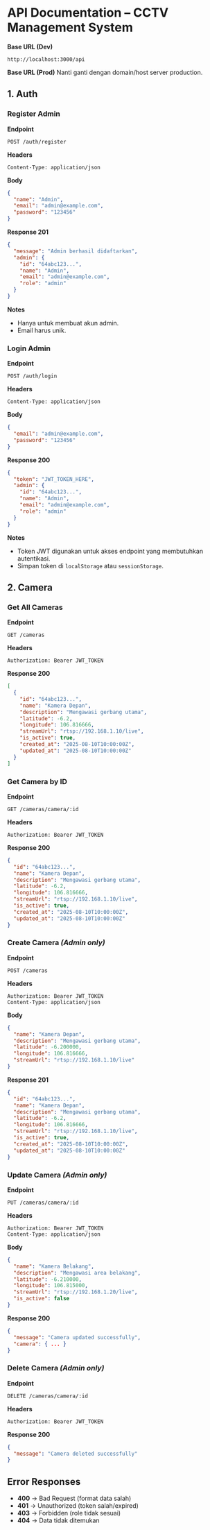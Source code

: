 # **API Documentation – CCTV Management System**

**Base URL (Dev)**

```
http://localhost:3000/api
```

**Base URL (Prod)**
Nanti ganti dengan domain/host server production.


## **1. Auth**

### **Register Admin**

**Endpoint**

```
POST /auth/register
```

**Headers**

```
Content-Type: application/json
```

**Body**

```json
{
  "name": "Admin",
  "email": "admin@example.com",
  "password": "123456"
}
```

**Response 201**

```json
{
  "message": "Admin berhasil didaftarkan",
  "admin": {
    "id": "64abc123...",
    "name": "Admin",
    "email": "admin@example.com",
    "role": "admin"
  }
}
```

**Notes**

* Hanya untuk membuat akun admin.
* Email harus unik.


### **Login Admin**

**Endpoint**

```
POST /auth/login
```

**Headers**

```
Content-Type: application/json
```

**Body**

```json
{
  "email": "admin@example.com",
  "password": "123456"
}
```

**Response 200**

```json
{
  "token": "JWT_TOKEN_HERE",
  "admin": {
    "id": "64abc123...",
    "name": "Admin",
    "email": "admin@example.com",
    "role": "admin"
  }
}
```

**Notes**

* Token JWT digunakan untuk akses endpoint yang membutuhkan autentikasi.
* Simpan token di `localStorage` atau `sessionStorage`.


## **2. Camera**

### **Get All Cameras**

**Endpoint**

```
GET /cameras
```

**Headers**

```
Authorization: Bearer JWT_TOKEN
```

**Response 200**

```json
[
  {
    "id": "64abc123...",
    "name": "Kamera Depan",
    "description": "Mengawasi gerbang utama",
    "latitude": -6.2,
    "longitude": 106.816666,
    "streamUrl": "rtsp://192.168.1.10/live",
    "is_active": true,
    "created_at": "2025-08-10T10:00:00Z",
    "updated_at": "2025-08-10T10:00:00Z"
  }
]
```


### **Get Camera by ID**

**Endpoint**

```
GET /cameras/camera/:id
```

**Headers**

```
Authorization: Bearer JWT_TOKEN
```

**Response 200**

```json
{
  "id": "64abc123...",
  "name": "Kamera Depan",
  "description": "Mengawasi gerbang utama",
  "latitude": -6.2,
  "longitude": 106.816666,
  "streamUrl": "rtsp://192.168.1.10/live",
  "is_active": true,
  "created_at": "2025-08-10T10:00:00Z",
  "updated_at": "2025-08-10T10:00:00Z"
}
```


### **Create Camera** *(Admin only)*

**Endpoint**

```
POST /cameras
```

**Headers**

```
Authorization: Bearer JWT_TOKEN
Content-Type: application/json
```

**Body**

```json
{
  "name": "Kamera Depan",
  "description": "Mengawasi gerbang utama",
  "latitude": -6.200000,
  "longitude": 106.816666,
  "streamUrl": "rtsp://192.168.1.10/live"
}
```

**Response 201**

```json
{
  "id": "64abc123...",
  "name": "Kamera Depan",
  "description": "Mengawasi gerbang utama",
  "latitude": -6.2,
  "longitude": 106.816666,
  "streamUrl": "rtsp://192.168.1.10/live",
  "is_active": true,
  "created_at": "2025-08-10T10:00:00Z",
  "updated_at": "2025-08-10T10:00:00Z"
}
```


### **Update Camera** *(Admin only)*

**Endpoint**

```
PUT /cameras/camera/:id
```

**Headers**

```
Authorization: Bearer JWT_TOKEN
Content-Type: application/json
```

**Body**

```json
{
  "name": "Kamera Belakang",
  "description": "Mengawasi area belakang",
  "latitude": -6.210000,
  "longitude": 106.815000,
  "streamUrl": "rtsp://192.168.1.20/live",
  "is_active": false
}
```

**Response 200**

```json
{
  "message": "Camera updated successfully",
  "camera": { ... }
}
```


### **Delete Camera** *(Admin only)*

**Endpoint**

```
DELETE /cameras/camera/:id
```

**Headers**

```
Authorization: Bearer JWT_TOKEN
```

**Response 200**

```json
{
  "message": "Camera deleted successfully"
}
```


## **Error Responses**

* **400** → Bad Request (format data salah)
* **401** → Unauthorized (token salah/expired)
* **403** → Forbidden (role tidak sesuai)
* **404** → Data tidak ditemukan
